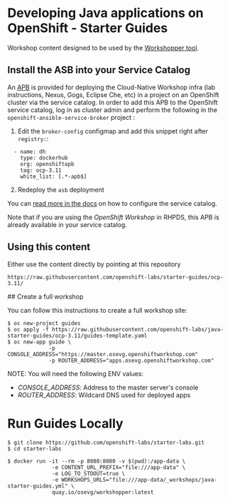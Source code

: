 # Developing Java applications on OpenShift - Starter Guides 

Workshop content designed to be used by the [Workshopper tool](https://github.com/osevg/workshopper).

## Install the ASB into your Service Catalog

An [APB](https://hub.docker.com/r/openshiftapb/cloudnative-workshop-apb) is provided for 
deploying the Cloud-Native Workshop infra (lab instructions, Nexus, Gogs, Eclipse Che, etc) in a project 
on an OpenShift cluster via the service catalog. In order to add this APB to the OpenShift service catalog, log in 
as cluster admin and perform the following in the `openshift-ansible-service-broker` project :

1. Edit the `broker-config` configmap and add this snippet right after `registry:`:

  ```
    - name: dh
      type: dockerhub
      org: openshiftapb
      tag: ocp-3.11
      white_list: [.*-apb$]
  ```

2. Redeploy the `asb` deployment

You can [read more in the docs](https://docs.openshift.com/container-platform/3.11/install_config/oab_broker_configuration.html#oab-config-registry-dockerhub) 
on how to configure the service catalog.

Note that if you are using the _OpenShift Workshop_ in RHPDS, this APB is already available in your service catalog.


## Using this content

Either use the content directly by pointing at this repository

```
https://raw.githubusercontent.com/openshift-labs/starter-guides/ocp-3.11/
```

## Create a full workshop

You can follow this instructions to create a full workshop site:

```
$ oc new-project guides
$ oc apply -f https://raw.githubusercontent.com/openshift-labs/java-starter-guides/ocp-3.11/guides-template.yaml
$ oc new-app guide \
             -p CONSOLE_ADDRESS="https://master.osevg.openshiftworkshop.com"
             -p ROUTER_ADDRESS="apps.osevg.openshiftworkshop.com"
```

NOTE: You will need the following ENV values:

* *CONSOLE_ADDRESS*: Address to the master server's console
* *ROUTER_ADDRESS*: Wildcard DNS used for deployed apps

# Run Guides Locally
```
$ git clone https://github.com/openshift-labs/starter-labs.git
$ cd starter-labs

$ docker run -it --rm -p 8080:8080 -v $(pwd):/app-data \
              -e CONTENT_URL_PREFIX="file:///app-data" \
              -e LOG_TO_STDOUT=true \
              -e WORKSHOPS_URLS="file:///app-data/_workshops/java-starter-guides.yml" \
              quay.io/osevg/workshopper:latest 
```
